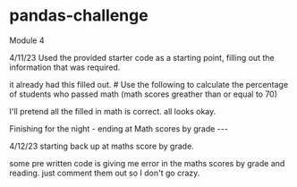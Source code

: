 # pandas-challenge
Module 4 

4/11/23
Used the provided starter code as a starting point, filling out the information that was required. 

it already had this filled out. # Use the following to calculate the percentage of students who passed math (math scores greather than or equal to 70)

I'll pretend all the filled in math is correct. all looks okay. 

Finishing for the night - ending at Math scores by grade ---

4/12/23
starting back up at maths score by grade.

some pre written code is giving me error in the maths scores by grade and reading. just comment them out so I don't go crazy.

